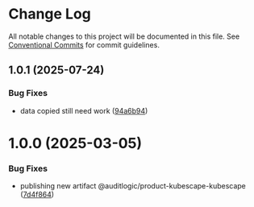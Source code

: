# Change Log

All notable changes to this project will be documented in this file.
See [Conventional Commits](https://conventionalcommits.org) for commit guidelines.

## 1.0.1 (2025-07-24)


### Bug Fixes

* data copied still need work ([94a6b94](https://github.com/zerobias-org/product/commit/94a6b942fb0516367548599d739529536132755a))





# 1.0.0 (2025-03-05)


### Bug Fixes

* publishing new artifact @auditlogic/product-kubescape-kubescape ([7d4f864](https://github.com/auditlogic/product/commit/7d4f864ff2c99acaf19c38644705c082c257fd68))
